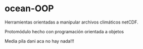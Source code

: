# ocean-OOP
Herramientas orientadas a manipular archivos climáticos netCDF. 

Protomódulo hecho con programación orientada a objetos

Media pila dani aca no hay nada!!!
